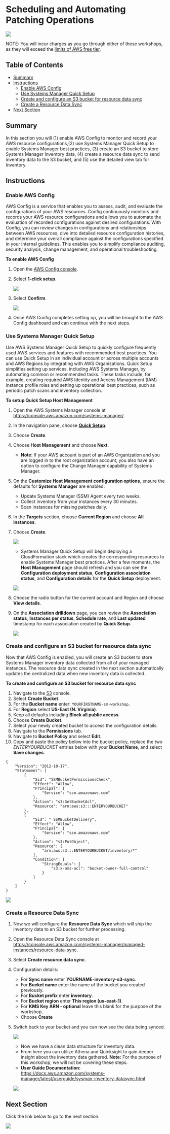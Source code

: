 # Scheduling and Automating Patching Operations

![](media/ssm-aws-logo.png)

NOTE: You will incur charges as you go through either of these workshops, as they will exceed the [limits of AWS free tier](http://docs.aws.amazon.com/awsaccountbilling/latest/aboutv2/free-tier-limits.html).

## Table of Contents

- [Summary](#summary)
- [Instructions](#instructions)
    - [Enable AWS Config](#enable-aws-config)
    - [Use Systems Manager Quick Setup](#use-systems-manager-quick-setup)
    - [Create and configure an S3 bucket for resource data sync](#create-and-configure-an-s3-bucket-for-resource-data-sync)
    - [Create a Resource Data Sync](#create-a-resource-data-sync)
- [Next Section](#next-section)

## Summary

In this section you will (1) enable AWS Config to monitor and record your AWS resource configurations,(2) use Systems Manager Quick Setup to enable Systems Manager best practices, (3) create an S3 bucket to store Systems Manager Inventory data, (4) create a resource data sync to send inventory data to the S3 bucket, and (5) use the detailed view tab for Inventory.

## Instructions

### Enable AWS Config

AWS Config is a service that enables you to assess, audit, and evaluate the configurations of your AWS resources. Config continuously monitors and records your AWS resource configurations and allows you to automate the evaluation of recorded configurations against desired configurations. With Config, you can review changes in configurations and relationships between AWS resources, dive into detailed resource configuration histories, and determine your overall compliance against the configurations specified in your internal guidelines. This enables you to simplify compliance auditing, security analysis, change management, and operational troubleshooting.

**To enable AWS Config**

1. Open the [AWS Config console](https://console.aws.amazon.com/config/home).
1. Select **1-click setup**.

    ![](/media/aws-config-1-click.png)
    
1. Select **Confirm**.

    ![](/media/aws-config-confirm.png)
    
1. Once AWS Config completes setting up, you will be brought to the AWS Config dashboard and can continue with the next steps.

### Use Systems Manager Quick Setup

Use AWS Systems Manager Quick Setup to quickly configure frequently used AWS services and features with recommended best practices. You can use Quick Setup in an individual account or across multiple accounts and AWS Regions by integrating with AWS Organizations. Quick Setup simplifies setting up services, including AWS Systems Manager, by automating common or recommended tasks. These tasks include, for example, creating required AWS Identity and Access Management (IAM) instance profile roles and setting up operational best practices, such as periodic patch scans and inventory collection.

**To setup Quick Setup Host Management**

1. Open the AWS Systems Manager console at https://console.aws.amazon.com/systems-manager/.
1. In the navigation pane, choose [**Quick Setup**](https://console.aws.amazon.com/systems-manager/quick-setup).
1. Choose **Create**.
1. Choose **Host Management** and choose **Next**.

    - **Note**: If your AWS account is part of an AWS Organization and you are logged in to the root organization account, you also have an option to configure the Change Manager capability of Systems Manager.
    
1. On the **Customize Host Management configuration options**, ensure the defaults for **Systems Manager** are enabled:

    - Update Systems Manager (SSM) Agent every two weeks.
    - Collect inventory from your instances every 30 minutes.
    - Scan instances for missing patches daily.

1. In the **Targets** section, choose **Current Region** and choose **All instances**.
1. Choose **Create**.

    ![](/media/quick-setup-create.png)
    
    - Systems Manager Quick Setup will begin deploying a CloudFormation stack which creates the corresponding resources to enable Systems Manager best practices. After a few moments, the **Host Management** page should refresh and you can see the **Configuration deployment status**, **Configuration association status**, and **Configuration details** for the **Quick Setup** deployment.

    ![](/media/quick-setup-host-mgmt.png)

1. Choose the radio button for the current account and Region and choose **View details**.    
1. On the **Association drilldown** page, you can review the **Association status**, **Instances per status**, **Schedule rate**, and **Last updated** timestamp for each association created by **Quick Setup**.

    ![](/media/quick-setup-drilldown.png)

### Create and configure an S3 bucket for resource data sync

Now that AWS Config is enabled, you will create an S3 bucket to store Systems Manager inventory data collected from all of your managed instances. The resource data sync created in the next section  automatically updates the centralized data when new inventory data is collected.

**To create and configure an S3 bucket for resource data sync**

1. Navigate to the [S3](https://s3.console.aws.amazon.com/s3) console.
1. Select **Create Bucket**.
1. For the **Bucket name** enter: ```YOURFIRSTNAME-sm-workshop```.
1. For **Region** select **US-East (N. Virginia)**.
1. Keep all defaults including **Block all public access**.
1. Choose **Create Bucket**.
1. Select your newly created bucket to access the configuration details.
1. Navigate to the **Permissions** tab.
1. Navigate to **Bucket Policy** and select **Edit**.
1. Copy and paste the policy below into the bucket policy, replace the two _ENTERYOURBUCKET_ entries below with your **Bucket Name**, and select **Save changes**.

```
{
    "Version": "2012-10-17",
    "Statement": [
        {
            "Sid": "SSMBucketPermissionsCheck",
            "Effect": "Allow",
            "Principal": {
                "Service": "ssm.amazonaws.com"
            },
            "Action": "s3:GetBucketAcl",
            "Resource": "arn:aws:s3:::ENTERYOURBUCKET"
        },
        {
            "Sid": " SSMBucketDelivery",
            "Effect": "Allow",
            "Principal": {
                "Service": "ssm.amazonaws.com"
            },
            "Action": "s3:PutObject",
            "Resource": [
                "arn:aws:s3:::ENTERYOURBUCKET/inventory/*"
            ],
            "Condition": {
                "StringEquals": {
                    "s3:x-amz-acl": "bucket-owner-full-control"
                }
            }
        }
    ]
}
```

![](/media/inventory-bucket-policy.png)

### Create a Resource Data Sync

1. Now we will configure the **Resource Data Sync** which will ship the inventory data to an S3 bucket for further processing.
1. Open the Resource Data Sync console at https://console.aws.amazon.com/systems-manager/managed-instances/resource-data-sync.
1. Select **Create resource data sync**.
1. Configuration details:

    - For **Sync name** enter **YOURNAME-inventory-s3-sync**.
    - For **Bucket name** enter the name of the bucket you created previously.
    - For **Bucket prefix** enter **inventory**.
    - For **Bucket region** enter **This region (us-east-1)**.
    - For **KMS Key ARN - optional** leave this blank for the purpose of the workshop.
    - Choose **Create**

1. Switch back to your bucket and you can now see the data being synced.

    ![](/media/image23.png)

    - Now we have a clean data structure for inventory data.
    - From here you can utilize Athena and Quicksight to gain deeper insight about the inventory data gathered. **Note:** For the purpose of this workshop, we will not be covering these steps.
    - **User Guide Documentation:**
        <https://docs.aws.amazon.com/systems-manager/latest/userguide/sysman-inventory-datasync.html>

    ![](/media/image24.png)

## Next Section

Click the link below to go to the next section.

[![](media/codify-runbooks.png)](/episode-01-step-02-codify-runbooks.md)